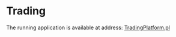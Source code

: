 # Trading

The running application is available at address: <a href="tradingplatform.pl">TradingPlatform.pl</a>
